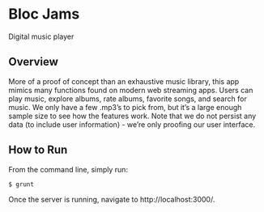 # Bloc Jams

Digital music player

## Overview

More of a proof of concept than an exhaustive music library, this app mimics many functions found on modern web streaming apps. Users can play music, explore albums, rate albums, favorite songs, and search for music. We only have a few .mp3’s to pick from, but it’s a large enough sample size to see how the features work. Note that we do not persist any data (to include user information) - we’re only proofing our user interface.

## How to Run

From the command line, simply run:

```
$ grunt
```

Once the server is running, navigate to http://localhost:3000/.
